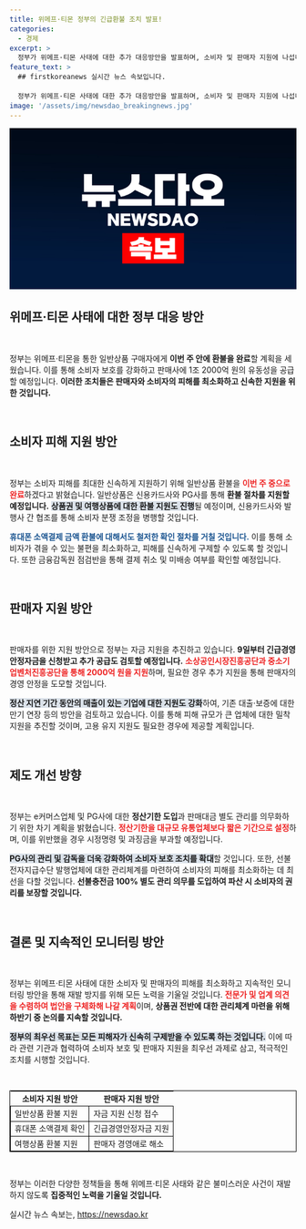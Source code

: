 ```yaml
---
title: 위메프·티몬 정부의 긴급환불 조치 발표!
categories:
  - 경제
excerpt: >
  정부가 위메프·티몬 사태에 대한 추가 대응방안을 발표하며, 소비자 및 판매자 지원에 나섭니다. 이번 주 내 환불을 완료하고, 1조 2000억 원의 유동성을 공급하며, 제도 개선으로 더 이상의 피해를 막겠다고 밝혔습니다.
feature_text: >
  ## firstkoreanews 실시간 뉴스 속보입니다.

  정부가 위메프·티몬 사태에 대한 추가 대응방안을 발표하며, 소비자 및 판매자 지원에 나섭니다. 이번 주 내 환불을 완료하고, 1조 2000억 원의 유동성을 공급하며, 제도 개선으로 더 이상의 피해를 막겠다고 밝혔습니다.
image: '/assets/img/newsdao_breakingnews.jpg'
---
```


<p><img src="/assets/img/newsdao_breakingnews.jpg" alt="firstkoreanews 속보" /></p>

<h2 data-ke-size="size26">위메프·티몬 사태에 대한 정부 대응 방안</h2>

<p data-ke-size="size16">&nbsp;</p>

<p>정부는 위메프·티몬을 통한 일반상품 구매자에게 <strong>이번 주 안에 환불을 완료</strong>할 계획을 세웠습니다. 이를 통해 소비자 보호를 강화하고 판매사에 1조 2000억 원의 유동성을 공급할 예정입니다. <strong>이러한 조치들은 판매자와 소비자의 피해를 최소화하고 신속한 지원을 위한 것입니다.</strong>  </p>

<p data-ke-size="size16">&nbsp;</p>

<h2 data-ke-size="size26">소비자 피해 지원 방안</h2>

<p data-ke-size="size16">&nbsp;</p>

<p>정부는 소비자 피해를 최대한 신속하게 지원하기 위해 일반상품 환불을 <b><span style="color: #ee2323;">이번 주 중으로 완료</span></b>하겠다고 밝혔습니다. 일반상품은 신용카드사와 PG사를 통해 <strong>환불 절차를 지원할 예정입니다.</strong> <b><span style="background-color: #21538527;">상품권 및 여행상품에 대한 환불 지원도 진행</span></b>될 예정이며, 신용카드사와 발행사 간 협조를 통해 소비자 분쟁 조정을 병행할 것입니다.  </p>

<p><b><span style="color: #1a5490;">휴대폰 소액결제 금액 환불에 대해서도 철저한 확인 절차를 거칠 것입니다.</span></b> 이를 통해 소비자가 겪을 수 있는 불편을 최소화하고, 피해를 신속하게 구제할 수 있도록 할 것입니다. 또한 금융감독원 점검반을 통해 결제 취소 및 미배송 여부를 확인할 예정입니다.  </p>

<p data-ke-size="size16">&nbsp;</p>

<h2 data-ke-size="size26">판매자 지원 방안</h2>

<p data-ke-size="size16">&nbsp;</p>

<p>판매자를 위한 지원 방안으로 정부는 자금 지원을 추진하고 있습니다. <strong>9일부터 긴급경영안정자금을 신청받고 추가 공급도 검토할 예정입니다.</strong> <b><span style="color: #ee2323;">소상공인시장진흥공단과 중소기업벤처진흥공단을 통해 2000억 원을 지원</span></b>하며, 필요한 경우 추가 지원을 통해 판매자의 경영 안정을 도모할 것입니다.  </p>

<p><b><span style="background-color: #21538527;">정산 지연 기간 동안의 매출이 있는 기업에 대한 지원도 강화</span></b>하여, 기존 대출·보증에 대한 만기 연장 등의 방안을 검토하고 있습니다. 이를 통해 피해 규모가 큰 업체에 대한 밀착 지원을 추진할 것이며, 고용 유지 지원도 필요한 경우에 제공할 계획입니다.  </p>

<p data-ke-size="size16">&nbsp;</p>

<h2 data-ke-size="size26">제도 개선 방향</h2>

<p data-ke-size="size16">&nbsp;</p>

<p>정부는 e커머스업체 및 PG사에 대한 <strong>정산기한 도입</strong>과 판매대금 별도 관리를 의무화하기 위한 차기 계획을 밝혔습니다. <b><span style="color: #ee2323;">정산기한을 대규모 유통업체보다 짧은 기간으로 설정</span></b>하며, 이를 위반했을 경우 시정명령 및 과징금을 부과할 예정입니다.  </p>

<p><b><span style="background-color: #21538527;">PG사의 관리 및 감독을 더욱 강화하여 소비자 보호 조치를 확대</span></b>할 것입니다. 또한, 선불전자지급수단 발행업체에 대한 관리체계를 마련하여 소비자의 피해를 최소화하는 데 최선을 다할 것입니다. <strong>선불충전금 100% 별도 관리 의무를 도입하여 파산 시 소비자의 권리를 보장할 것입니다.</strong>  </p>

<p data-ke-size="size16">&nbsp;</p>

<h2 data-ke-size="size26">결론 및 지속적인 모니터링 방안</h2>

<p data-ke-size="size16">&nbsp;</p>

<p>정부는 위메프·티몬 사태에 대한 소비자 및 판매자의 피해를 최소화하고 지속적인 모니터링 방안을 통해 재발 방지를 위해 모든 노력을 기울일 것입니다. <b><span style="color: #ee2323;">전문가 및 업계 의견을 수렴하여 법안을 구체화해 나갈 계획</span></b>이며, <strong>상품권 전반에 대한 관리체계 마련을 위해 하반기 중 논의를 지속할 것입니다.</strong>  </p>

<p><b><span style="background-color: #21538527;">정부의 최우선 목표는 모든 피해자가 신속히 구제받을 수 있도록 하는 것입니다.</span></b> 이에 따라 관련 기관과 협력하여 소비자 보호 및 판매자 지원을 최우선 과제로 삼고, 적극적인 조치를 시행할 것입니다.  </p>

<p data-ke-size="size16">&nbsp;</p>

<table style="width: 100%; border-collapse: collapse; border: 1px solid #000;">
<tr>
<td style="text-align: center; height: 17px;"><b>소비자 지원 방안</b></td>
<td style="text-align: center; height: 17px;"><b>판매자 지원 방안</b></td>
</tr>
<tr>
<td style="border: 1px solid #000;">일반상품 환불 지원</td>
<td style="border: 1px solid #000;">자금 지원 신청 접수</td>
</tr>
<tr>
<td style="border: 1px solid #000;">휴대폰 소액결제 확인</td>
<td style="border: 1px solid #000;">긴급경영안정자금 지원</td>
</tr>
<tr>
<td style="border: 1px solid #000;">여행상품 환불 지원</td>
<td style="border: 1px solid #000;">판매자 경영애로 해소</td>
</tr>
</table>

<p data-ke-size="size16">&nbsp;</p>

<p>정부는 이러한 다양한 정책들을 통해 위메프·티몬 사태와 같은 불미스러운 사건이 재발하지 않도록 <strong>집중적인 노력을 기울일 것입니다.</strong></p>
실시간 뉴스 속보는, <a href="https://newsdao.kr" rel="dofollow">https://newsdao.kr</a>


